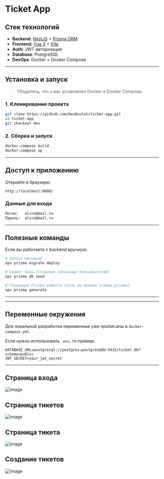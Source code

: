 

# Ticket App



## Стек технологий

- **Backend**: [NestJS](https://nestjs.com/) + [Prisma ORM](https://www.prisma.io/)
- **Frontend**: [Vue 3](https://vuejs.org/) + [Vite](https://vitejs.dev/)
- **Auth**: JWT авторизация
- **Database**: PostgreSQL
- **DevOps**: Docker + Docker Compose

---

## Установка и запуск

> Убедитесь, что у вас установлен Docker и Docker Compose.

### 1. Клонирование проекта

```bash
git clone https://github.com/DevDuulat/ticket-app.git
cd ticket-app
git checkout dev
````

### 2. Сборка и запуск

```bash
docker-compose build
docker-compose up
```

---
##  Доступ к приложению

Откройте в браузере:

```
http://localhost:8080/
```

### Данные для входа

```txt
Логин:   alice@mail.ru  
Пароль:  alice@mail.ru
```

---

## Полезные команды

Если вы работаете с backend вручную:

```bash
# Запуск миграций
npx prisma migrate deploy

# Сидинг базы (создание начальных пользователей)
npx prisma db seed

# Генерация Prisma клиента (если вы меняли schema.prisma)
npx prisma generate
```

---


---

##  Переменные окружения

Для локальной разработки переменные уже прописаны в `docker-compose.yml`.

Если нужно использовать `.env`, то пример:

```env
DATABASE_URL=postgresql://postgres:postgres@db:5432/ticket_db?schema=public
JWT_SECRET=your_jwt_secret
```

---

## Страница входа 
![image](https://github.com/user-attachments/assets/400c52fb-c239-4419-ace7-521dd31413b1)

## Страница тикетов 
![image](https://github.com/user-attachments/assets/f9b7bb9d-aec0-467a-b83c-38136dc5baf6)

## Страница тикета 
![image](https://github.com/user-attachments/assets/8c9190fa-324c-4b48-abcf-c0b9da4efb45)

## Создание тикетов
![image](https://github.com/user-attachments/assets/9e974da8-7c65-4b63-b95f-74bcdcb25b1c)






